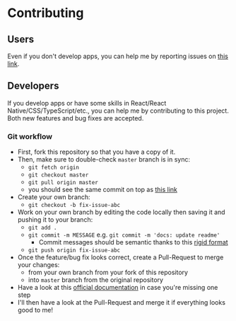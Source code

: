 # Contributing

## Users

Even if you don't develop apps, you can help me by reporting issues on [this link][link-issues].

## Developers

If you develop apps or have some skills in React/React Native/CSS/TypeScript/etc., you can help me by contributing to this project. Both new features and bug fixes are accepted.

### Git workflow

- First, fork this repository so that you have a copy of it.
- Then, make sure to double-check `master` branch is in sync:
  - `git fetch origin`
  - `git checkout master`
  - `git pull origin master`
  - you should see the same commit on top as [this link][link-master]
- Create your own branch:
  - `git checkout -b fix-issue-abc`
- Work on your own branch by editing the code locally then saving it and pushing it to your branch:
  - `git add .`
  - `git commit -m MESSAGE` e.g. `git commit -m 'docs: update readme'`
    - Commit messages should be semantic thanks to this [rigid format][link-semantic-commit-messages]
  - `git push origin fix-issue-abc`
- Once the feature/bug fix looks correct, create a Pull-Request to merge your changes:
  - from your own branch from your fork of this repository
  - into `master` branch from the original repository
- Have a look at this [official documentation][link-fork-pull-request] in case you're missing one step
- I'll then have a look at the Pull-Request and merge it if everything looks good to me!

<!-- Links -->

[link-fork-pull-request]: https://help.github.com/en/github/getting-started-with-github/fork-a-repo "Fork Pull-Request Documentation"
[link-issues]: https://github.com/sebranly/WordyWorld/issues "GitHub Issues"
[link-master]: https://github.com/sebranly/WordyWorld/commits/master "GitHub master commits"
[link-semantic-commit-messages]: https://seesparkbox.com/foundry/semantic_commit_messages "Semantic Commit Messages"
